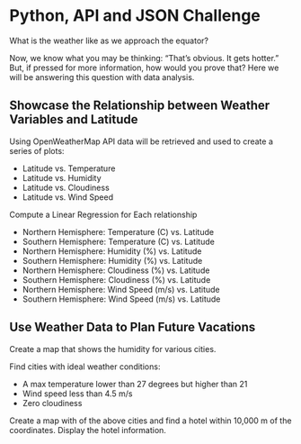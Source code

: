 # Python, API and JSON Challenge

What is the weather like as we approach the equator?

Now, we know what you may be thinking: “That’s obvious. It gets hotter.” But, if pressed for more information, how would you prove that? Here we will be answering this question with data analysis.

## Showcase the Relationship between Weather Variables and Latitude

Using OpenWeatherMap API data will be retrieved and used to create a series of plots:

- Latitude vs. Temperature
- Latitude vs. Humidity
- Latitude vs. Cloudiness
- Latitude vs. Wind Speed

Compute a Linear Regression for Each relationship

- Northern Hemisphere: Temperature (C) vs. Latitude
- Southern Hemisphere: Temperature (C) vs. Latitude
- Northern Hemisphere: Humidity (%) vs. Latitude
- Southern Hemisphere: Humidity (%) vs. Latitude
- Northern Hemisphere: Cloudiness (%) vs. Latitude
- Southern Hemisphere: Cloudiness (%) vs. Latitude
- Northern Hemisphere: Wind Speed (m/s) vs. Latitude
- Southern Hemisphere: Wind Speed (m/s) vs. Latitude

## Use Weather Data to Plan Future Vacations

Create a map that shows the humidity for various cities.

Find cities with ideal weather conditions:
- A max temperature lower than 27 degrees but higher than 21
- Wind speed less than 4.5 m/s
- Zero cloudiness

Create a map with of the above cities and find a hotel within 10,000 m of the coordinates. Display the hotel information.
